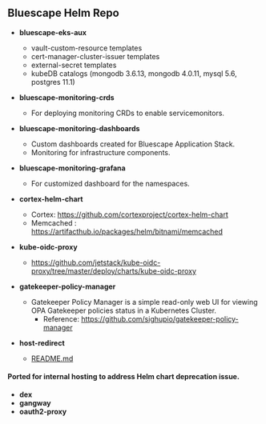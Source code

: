 ## Bluescape Helm Repo

- **bluescape-eks-aux**
    * vault-custom-resource templates
    * cert-manager-cluster-issuer templates
    * external-secret templates
    * kubeDB catalogs (mongodb 3.6.13, mongodb 4.0.11, mysql 5.6, postgres 11.1)
    
- **bluescape-monitoring-crds**
    * For deploying monitoring CRDs to enable servicemonitors.

- **bluescape-monitoring-dashboards**
    * Custom dashboards created for Bluescape Application Stack.
    * Monitoring for infrastructure components.

- **bluescape-monitoring-grafana**
    * For customized dashboard for the namespaces.

- **cortex-helm-chart**
    * Cortex: https://github.com/cortexproject/cortex-helm-chart
    * Memcached : https://artifacthub.io/packages/helm/bitnami/memcached
    
- **kube-oidc-proxy**
    * https://github.com/jetstack/kube-oidc-proxy/tree/master/deploy/charts/kube-oidc-proxy

- **gatekeeper-policy-manager**
    * Gatekeeper Policy Manager is a simple read-only web UI for viewing OPA Gatekeeper 
      policies status in a Kubernetes Cluster.
        - Reference: https://github.com/sighupio/gatekeeper-policy-manager

- **host-redirect**
    * [README.md](/helm-chart-sources/host-redirect/README.md) 

#### Ported for internal hosting to address Helm chart deprecation issue.
  - **dex**
  - **gangway**
  - **oauth2-proxy**
